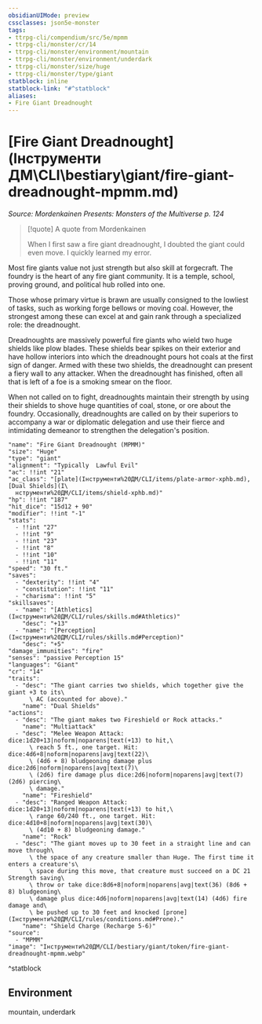 ```yaml
---
obsidianUIMode: preview
cssclasses: json5e-monster
tags:
- ttrpg-cli/compendium/src/5e/mpmm
- ttrpg-cli/monster/cr/14
- ttrpg-cli/monster/environment/mountain
- ttrpg-cli/monster/environment/underdark
- ttrpg-cli/monster/size/huge
- ttrpg-cli/monster/type/giant
statblock: inline
statblock-link: "#^statblock"
aliases:
- Fire Giant Dreadnought
---
```

# [Fire Giant Dreadnought](Інструменти ДМ\CLI\bestiary\giant/fire-giant-dreadnought-mpmm.md)
*Source: Mordenkainen Presents: Monsters of the Multiverse p. 124*  

> [!quote] A quote from Mordenkainen  
> 
> When I first saw a fire giant dreadnought, I doubted the giant could even move. I quickly learned my error.

Most fire giants value not just strength but also skill at forgecraft. The foundry is the heart of any fire giant community. It is a temple, school, proving ground, and political hub rolled into one.

Those whose primary virtue is brawn are usually consigned to the lowliest of tasks, such as working forge bellows or moving coal. However, the strongest among these can excel at and gain rank through a specialized role: the dreadnought.

Dreadnoughts are massively powerful fire giants who wield two huge shields like plow blades. These shields bear spikes on their exterior and have hollow interiors into which the dreadnought pours hot coals at the first sign of danger. Armed with these two shields, the dreadnought can present a fiery wall to any attacker. When the dreadnought has finished, often all that is left of a foe is a smoking smear on the floor.

When not called on to fight, dreadnoughts maintain their strength by using their shields to shove huge quantities of coal, stone, or ore about the foundry. Occasionally, dreadnoughts are called on by their superiors to accompany a war or diplomatic delegation and use their fierce and intimidating demeanor to strengthen the delegation's position.

```statblock
"name": "Fire Giant Dreadnought (MPMM)"
"size": "Huge"
"type": "giant"
"alignment": "Typically  Lawful Evil"
"ac": !!int "21"
"ac_class": "[plate](Інструменти%20ДМ/CLI/items/plate-armor-xphb.md), [Dual Shields](І\
  нструменти%20ДМ/CLI/items/shield-xphb.md)"
"hp": !!int "187"
"hit_dice": "15d12 + 90"
"modifier": !!int "-1"
"stats":
  - !!int "27"
  - !!int "9"
  - !!int "23"
  - !!int "8"
  - !!int "10"
  - !!int "11"
"speed": "30 ft."
"saves":
  - "dexterity": !!int "4"
  - "constitution": !!int "11"
  - "charisma": !!int "5"
"skillsaves":
  - "name": "[Athletics](Інструменти%20ДМ/CLI/rules/skills.md#Athletics)"
    "desc": "+13"
  - "name": "[Perception](Інструменти%20ДМ/CLI/rules/skills.md#Perception)"
    "desc": "+5"
"damage_immunities": "fire"
"senses": "passive Perception 15"
"languages": "Giant"
"cr": "14"
"traits":
  - "desc": "The giant carries two shields, which together give the giant +3 to its\
      \ AC (accounted for above)."
    "name": "Dual Shields"
"actions":
  - "desc": "The giant makes two Fireshield or Rock attacks."
    "name": "Multiattack"
  - "desc": "Melee Weapon Attack: dice:1d20+13|noform|noparens|text(+13) to hit,\
      \ reach 5 ft., one target. Hit: dice:4d6+8|noform|noparens|avg|text(22)\
      \ (4d6 + 8) bludgeoning damage plus dice:2d6|noform|noparens|avg|text(7)\
      \ (2d6) fire damage plus dice:2d6|noform|noparens|avg|text(7) (2d6) piercing\
      \ damage."
    "name": "Fireshield"
  - "desc": "Ranged Weapon Attack: dice:1d20+13|noform|noparens|text(+13) to hit,\
      \ range 60/240 ft., one target. Hit: dice:4d10+8|noform|noparens|avg|text(30)\
      \ (4d10 + 8) bludgeoning damage."
    "name": "Rock"
  - "desc": "The giant moves up to 30 feet in a straight line and can move through\
      \ the space of any creature smaller than Huge. The first time it enters a creature's\
      \ space during this move, that creature must succeed on a DC 21 Strength saving\
      \ throw or take dice:8d6+8|noform|noparens|avg|text(36) (8d6 + 8) bludgeoning\
      \ damage plus dice:4d6|noform|noparens|avg|text(14) (4d6) fire damage and\
      \ be pushed up to 30 feet and knocked [prone](Інструменти%20ДМ/CLI/rules/conditions.md#Prone)."
    "name": "Shield Charge (Recharge 5-6)"
"source":
  - "MPMM"
"image": "Інструменти%20ДМ/CLI/bestiary/giant/token/fire-giant-dreadnought-mpmm.webp"
```
^statblock

## Environment

mountain, underdark
